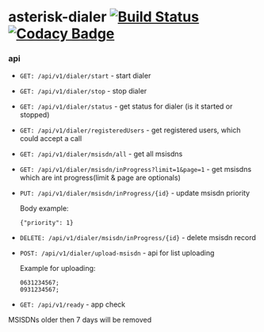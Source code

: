 # asterisk-dialer [![Build Status](https://travis-ci.org/incu6us/asterisk-dialer.svg?branch=master)](https://travis-ci.org/incu6us/asterisk-dialer) [![Codacy Badge](https://api.codacy.com/project/badge/Grade/b90f76e81907427e9f2d0a4124a34028)](https://www.codacy.com/app/incu6us/asterisk-dialer?utm_source=github.com&amp;utm_medium=referral&amp;utm_content=incu6us/asterisk-dialer&amp;utm_campaign=Badge_Grade)

### api

 * `GET: /api/v1/dialer/start` - start dialer 
 * `GET: /api/v1/dialer/stop` - stop dialer
 * `GET: /api/v1/dialer/status` - get status for dialer (is it started or stopped)
 * `GET: /api/v1/dialer/registeredUsers` - get registered users, which could accept a call
 * `GET: /api/v1/dialer/msisdn/all` - get all msisdns
 * `GET: /api/v1/dialer/msisdn/inProgress?limit=1&page=1` - get msisdns which are int progress(limit & page are optionals)
 * `PUT: /api/v1/dialer/msisdn/inProgress/{id}` - update msisdn priority
   
   Body example:
   ```
   {"priority": 1}
   ```
 * `DELETE: /api/v1/dialer/msisdn/inProgress/{id}` - delete msisdn record
 * `POST: /api/v1/dialer/upload-msisdn` - api for list uploading 
 
    Example for uploading:
    ```
    0631234567;
    0931234567;
    ```
 * `GET: /api/v1/ready` - app check


MSISDNs older then 7 days will be removed